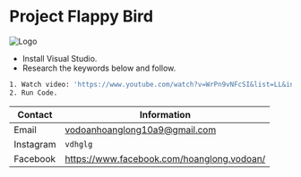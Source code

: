 # Project Flappy Bird
![Logo](https://github.com/vodoanhoanglong/BTL-Game-FlappyBird/blob/master/Resources/res/Splash%20Background.png?raw=true)
- Install Visual Studio.
- Research the keywords below and follow. 
```bash
1. Watch video: 'https://www.youtube.com/watch?v=WrPn9vNFcSI&list=LL&index=38'.
2. Run Code.
```

| Contact | Information |
|---------|-------------|
| Email   | vodoanhoanglong10a9@gmail.com|
| Instagram  | `vdhglg`|
| Facebook  | https://www.facebook.com/hoanglong.vodoan/
